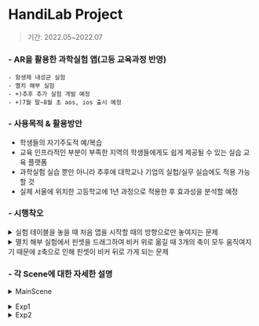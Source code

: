 # HandiLab Project
> 기간: 2022.05~2022.07

### - AR을 활용한 과학실험 앱(고등 교육과정 반영)
    - 항생제 내성균 실험
    - 멸치 해부 실험
    - +)추후 추가 실험 개발 예정
    - +)7월 말~8월 초 aos, ios 출시 예정

### - 사용목적 & 활용방안 <br/>
- 학생들의 자기주도적 예/복습
- 교육 인프라적인 부분이 부족한 지역의 학생들에게도 쉽게 제공될 수 있는 실습 교육 플랫폼
- 과학실험 실습 뿐만 아니라 추후에 대학교나 기업의 실헙/실무 실습에도 적용 가능할 것
- 실제 서울에 위치한 고등학교에 1년 과정으로 적용한 후 효과성을 분석할 예정

### - 시행착오 <br/>
<details>
    <summary>실험 테이블을 놓을 때 처음 앱을 시작할 때의 방향으로만 놓여지는 문제</summary>
    
* 스마트폰 카메라의 방향을 실시간으로 받아와서 그 방향을 Spawn object에 반영해주면 해결할 수 있을 것이라 생각 <br/>
PlacementIndicator.cs
```c++
private void PlaneIndication()
    {
        var screenCenter = ARCam.ViewportToScreenPoint(new Vector3(0.5f, 0.5f));

        if (arRaycastManager.Raycast(screenCenter, hits, TrackableType.All) && spawnedObject == null)
        {
            Pose hitPos = hits[0].pose;

            var cameraForward = ARCam.transform.forward;
            var cameraBearing = new Vector3(cameraForward.x, 0, cameraForward.z).normalized;

            hitPos.rotation = Quaternion.LookRotation(cameraBearing);
            ARIndicator.SetActive(true);
            ARIndicator.transform.SetPositionAndRotation(hitPos.position, hitPos.rotation);
            placementPoseIsValid = hits.Count > 0;

            if (spawnedObject == null && placementPoseIsValid && Input.touchCount > 0 && Input.GetTouch(0).phase == TouchPhase.Began)
            {
                spawnedObject = Instantiate(arObjectToSpawn, ARIndicator.transform.position, Quaternion.LookRotation(cameraBearing));
                guideCanvas.SetActive(false);
            }

        }
        else
        {
            ARIndicator.SetActive(false);
        }
    }
```
* ARCam(스마트폰 카메라)의 정면 방향을 받아와서 x축과 z축을 cameraBearing에 저장
```c++
var cameraForward = ARCam.transform.forward;
            var cameraBearing = new Vector3(cameraForward.x, 0, cameraForward.z).normalized;
```
* 그 후 hitPose의 rotation을 ARCam이 보는 방향을 보도록 설정한다
```c++
hitPos.rotation = Quaternion.LookRotation(cameraBearing);
```
</details>
    
<details>
    <summary>멸치 해부 실험에서 핀셋을 드래그하여 비커 위로 옮길 때 3개의 축이 모두 움직여지기 때문에 z축으로 인해 핀셋이 비커 뒤로 가게 되는 문제</summary>

* z축이 움직여질 필요는 없기 때문에 z축을 고정해주면 해결할 수 있을 것이라 생각 <br/>
Z_Control.cs <br/>
```c++
public Vector3 startVec;

    // Start is called before the first frame update
    void Start()
    {
        startVec = gameObject.transform.localPosition; // 처음 z값
    }

    // Update is called once per frame
    void Update()
    {
        Vector3 temp = gameObject.transform.localPosition;
        temp.z = startVec.z;         // temp를 계속 현재 gameObject의 위치로 바꿔주되, z는 startvec으로 설정 -> 이 녀석을 게임오브젝트의 위치로 설정
        gameObject.transform.localPosition = temp;

    }
```
* z축을 고정하기 위한 오브젝트에 붙이는 스크립트로, 해당 오브젝트의 시작 localposition을 startVec에 담은 후 <br/>
Update에서 해당 오브젝트의 위치를 계속 받아와서 temp에 저장, temp의 z축 position을 startVec의 z축으로 설정 <br/>
그렇다면 x축, y축은 계속해서 해당 오브젝트의 위치를 따라가지만 z축만 처음 시작한 z축 위치를 유지할 수 있음 <br/>
</details>

### - 각 Scene에 대한 자세한 설명 <br/>

<details>
    <summary>MainScene</summary>
    
* 각 실험 버튼을 Scroll Rect를 활용해 구성 <br/>
* 원하는 실험의 버튼을 클릭 <br/>
> 각 실험의 공통된 작업 <br/>
>> 스마트폰 카메라를 통해 평면을 인식하면 실험 테이블이 놓일 위치를 미리 보여줌 <br/>
>> 원하는 곳에 위치시킨 후 터치하면 테이블이 고정되어 위치함 <br/>
>> 테이블이 놓인 후 실험 시작 <br/>
    </details>
    
<details>
    <summary>Exp1</summary>
    
* 텍스트, 음성 가이드에 따라 실험을 진행 <br/>
1. Scene1 <br/>
스포이트를 드래그하여 배지 위에 옮겨놓은 후 손잡이 부분을 터치해 각 배지에 배양액을 떨어트린다 <br/>
2. Scene2 <br/>
유리봉을 드래그하여 일반배지부터 각 배지를 도말한다 <br/>
여기서 일반배지가 아닌 항생제 배지를 먼저 도말하려고 할 경우 일반배지가 깜빡이는 효과를 넣었다 <br/>
3. Scene3 <br/>
각 배지를 터치해 뚜껑을 덮은 후 터치를 통해 각 배지를 배양기에 옮겨넣는다 <br/>
이 Scene은 모든 상호작용을 터치+애니메이션으로 제작했다 <br/>
배양기 문이 열려있지 않은 상태에서 배지를 옮기려고 할 경우 배양기가 깜박이는 효과를 넣었다 <br/>
4. Scene4 <br/>
FadeIn, FadeOut 활용, 시계가 돌아가는 애니메이션을 통해 1일 후를 표현 <br/>
배양기를 터치하여 배양기 문을 열고 배지를 가져온다 <br/>
테이블에 놓고 관찰할 수 있고, 화면을 터치하면 실제 결과 사진을 보여준다 <br/>
    </details>
    
<details>
    <summary>Exp2</summary>
    
* 텍스트, 음성 가이드에 따라 실험을 진행 <br/>
1. Scene0 <br/>
핀셋을 드래그하여 비커 위로 옮기면 멸치가 비커 속으로 들어간다
불리는 게이지가 다 차면 핀셋을 터치하여 멸치를 건져올린다(게이지가 차기 전엔 핀셋의 Lean 컴포넌트를 꺼놓아 움직이지 못 하게 함)
테이블 위의 슬라이드 글라스에 불린 멸치를 옮겨놓는다
2. Scene1 <br/>
핀셋을 드래그하여 멸치의 겉부분을 걷어낸다
드러난 멸치의 장기와 유문수를 각각 드래그하여 떼어낸다
위를 터치하여 패트리 접시에 옮겨 담는다
멸치의 위가 너무 작기 때문에 편의를 위해 패트리 접시를 터치하여 확대되도록 했다
3. Scene2 <br/>
메스를 드래그하여 위를 가른다 <br/>
4. Scene3 <br/>
가른 위를 터치하여 스포이트가 생기면 손잡이 부분을 터치해 물을 떨어트린다 <br/>
5. Scene4 <br/>
스포이트를 드래그하여 위 내부의 내용물에 닿게 한 후 손잡이 부분을 터치해 빨아들인다 <br/>
스포이트를 드래그하여 슬라이드 글라스 위에 놓인 후 손잡이 부분을 터치해 몇 방울 떨어트린다 <br/>
슬라이드 글라스를 터치하여 커버 글라스를 씌운 후 또 한 번 터치해 현미경에 넣는다 <br/>
현미경을 터치해 실제 결과 화면을 볼 수 있다 <br/>
    
</details>
